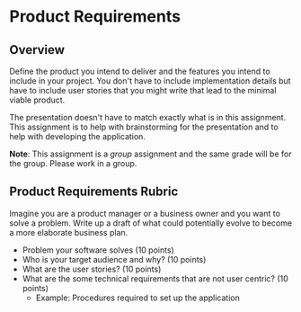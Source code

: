 # Product Requirements

## Overview

Define the product you intend to deliver and the features you intend to include in your project. You don't have to include implementation details but have to include user stories that you might write that lead to the minimal viable product. 

The presentation doesn't have to match exactly what is in this assignment. This assignment is to help with brainstorming for the presentation and to help with developing the application.

**Note**: This assignment is a _group_ assignment and the same grade will be for the group. Please work in a group.

## Product Requirements Rubric

Imagine you are a product manager or a business owner and you want to solve a problem. Write up a draft of what could potentially evolve to become a more elaborate business plan.

- Problem your software solves (10 points)
- Who is your target audience and why? (10 points)
- What are the user stories? (10 points)
- What are the some technical requirements that are not user centric? (10 points)
    - Example: Procedures required to set up the application
